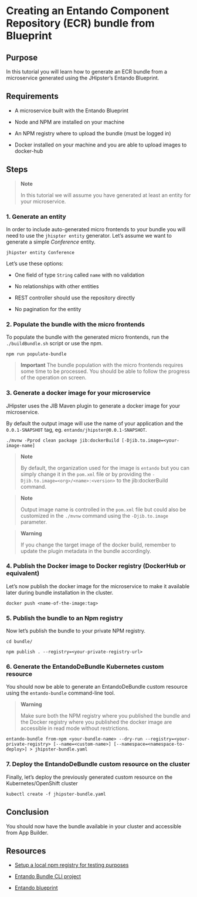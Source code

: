 # Creating an Entando Component Repository (ECR) bundle from Blueprint

## Purpose

In this tutorial you will learn how to generate an ECR bundle from a microservice generated using the JHipster’s Entando Blueprint.

## Requirements

-   A microservice built with the Entando Blueprint

-   Node and NPM are installed on your machine

-   An NPM registry where to upload the bundle (must be logged in)

-   Docker installed on your machine and you are able to upload images
    to docker-hub

## Steps

> **Note**
>
> In this tutorial we will assume you have generated at least an entity for your microservice.

### 1. Generate an entity

In order to include auto-generated micro frontends to your bundle you will need to use the `jhispter entity` generator. Let’s assume we want to generate a simple *Conference* entity.

    jhipster entity Conference

Let’s use these options:

-   One field of type `String` called `name` with no validation

-   No relationships with other entities

-   REST controller should use the repository directly

-   No pagination for the entity

### 2. Populate the bundle with the micro frontends

To populate the bundle with the generated micro frontends, run the `./buildBundle.sh` script or use the npm.

    npm run populate-bundle

> **Important**
> The bundle population with the micro frontends requires some time to be processed. You should be able to follow the progress of the operation on screen.

### 3. Generate a docker image for your microservice

JHipster uses the JIB Maven plugin to generate a docker image for your microservice.

By default the output image will use the name of your application and the `0.0.1-SNAPSHOT` tag, eg. `entando/jhipster@0.0.1-SNAPSHOT`.

    ./mvnw -Pprod clean package jib:dockerBuild [-Djib.to.image=<your-image-name]

> **Note**
>
> By default, the organization used for the image is `entando` but you can simply change it in the `pom.xml` file or by providing the `-Djib.to.image=<org>/<name>:<version>` to the jib:dockerBuild command.

> **Note**
>
> Output image name is controlled in the `pom.xml` file but could also be customized in the `./mvnw` command using the `-Djib.to.image` parameter.

> **Warning**
>
> If you change the target image of the docker build, remember to update the plugin metadata in the bundle accordingly.

### 4. Publish the Docker image to Docker registry (DockerHub or equivalent)

Let’s now publish the docker image for the microservice to make it available later during bundle installation in the cluster.

    docker push <name-of-the-image:tag>

### 5. Publish the bundle to an Npm registry

Now let’s publish the bundle to your private NPM registry.

    cd bundle/

    npm publish . --registry=<your-private-registry-url>

### 6. Generate the EntandoDeBundle Kubernetes custom resource

You should now be able to generate an EntandoDeBundle custom resource using the `entando-bundle` command-line tool.

> **Warning**
>
> Make sure both the NPM registry where you published the bundle and the Docker registry where you published the docker image are accessible in read mode without restrictions.

    entando-bundle from-npm <your-bundle-name> --dry-run --registry=<your-private-registry> [--name=<custom-name>] [--namespace=<namespace-to-deploy>] > jhipster-bundle.yaml

### 7. Deploy the EntandoDeBundle custom resource on the cluster

Finally, let’s deploy the previously generated custom resource on the Kubernetes/OpenShift cluster

    kubectl create -f jhipster-bundle.yaml

## Conclusion

You should now have the bundle available in your cluster and accessible from App Builder.

## Resources

-   [Setup a local npm registry for testing
    purposes](../how-to-create-local-npm-registry)

-   [Entando Bundle CLI
    project](https://github.com/entando-k8s/entando-bundle-cli)

-   [Entando blueprint](https://github.com/entando/entando-blueprint)


